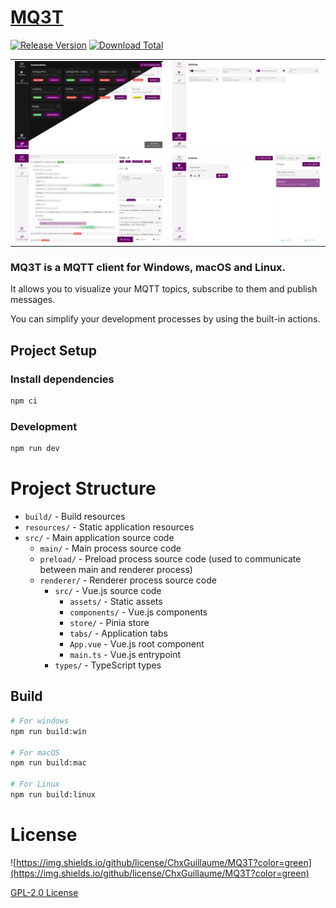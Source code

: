 # [MQ3T](https://mq3t.guillaumechx.dev)

[//]: # (![https://img.shields.io/badge/Release-working%20on%20it%20!!-red]&#40;https://img.shields.io/badge/Release-working%20on%20it%20!!-red&#41;)
[![Release Version](https://img.shields.io/github/v/release/ChxGuillaume/MQ3T?label=Release)](https://github.com/ChxGuillaume/MQ3T/releases)
[![Download Total](https://img.shields.io/github/downloads/ChxGuillaume/MQ3T/total?label=Downloads)](https://github.com/ChxGuillaume/MQ3T/releases)


|                                                         |                                                       |
|---------------------------------------------------------|-------------------------------------------------------|
| ![connections-mix.png](screenshots/connections-mix.png) | ![settings-light.png](screenshots/settings-light.png) |
| ![topics-light.png](screenshots/topics-light.png)       | ![actions-light.png](screenshots/actions-light.png)   |

### MQ3T is a MQTT client for Windows, macOS and Linux.

It allows you to visualize your MQTT topics, subscribe to them and publish messages.

You can simplify your development processes by using the built-in actions.

## Project Setup

### Install dependencies

```bash
npm ci
```

### Development

```bash
npm run dev
```

# Project Structure

- `build/` - Build resources
- `resources/` - Static application resources
- `src/` - Main application source code
  - `main/` - Main process source code
  - `preload/` - Preload process source code (used to communicate between main and renderer process)
  - `renderer/` - Renderer process source code
    - `src/` - Vue.js source code
      - `assets/` - Static assets
      - `components/` - Vue.js components
      - `store/` - Pinia store
      - `tabs/` - Application tabs
      - `App.vue` - Vue.js root component
      - `main.ts` - Vue.js entrypoint
    - `types/` - TypeScript types

## Build

```bash
# For windows
npm run build:win

# For macOS
npm run build:mac

# For Linux
npm run build:linux
```

# License
![https://img.shields.io/github/license/ChxGuillaume/MQ3T?color=green](https://img.shields.io/github/license/ChxGuillaume/MQ3T?color=green)

[GPL-2.0 License](LICENSE)
